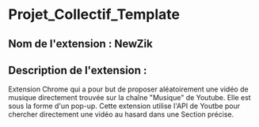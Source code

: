 # Projet_Collectif_Template

## **Nom de l'extension :** NewZik

## **Description de l'extension :** 
Extension Chrome qui a pour but de proposer aléatoirement une vidéo de musique directement trouvée sur la chaîne "Musique" de Youtube. 
Elle est sous la forme d'un pop-up.
Cette extension utilise l'API de Youtbe pour chercher directement une vidéo au hasard dans une Section précise.